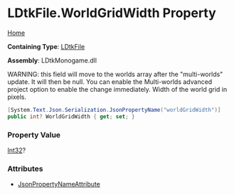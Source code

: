 # LDtkFile\.WorldGridWidth Property

[Home](../../../README.md)

**Containing Type**: [LDtkFile](../README.md)

**Assembly**: LDtkMonogame\.dll

  
WARNING: this field will move to the worlds array after the "multi\-worlds" update\.
It will then be null\. You can enable the Multi\-worlds advanced project option to enable
the change immediately\.  Width of the world grid in pixels\.

```csharp
[System.Text.Json.Serialization.JsonPropertyName("worldGridWidth")]
public int? WorldGridWidth { get; set; }
```

### Property Value

[Int32](https://docs.microsoft.com/en-us/dotnet/api/system.int32)?

### Attributes

* [JsonPropertyNameAttribute](https://docs.microsoft.com/en-us/dotnet/api/system.text.json.serialization.jsonpropertynameattribute)

